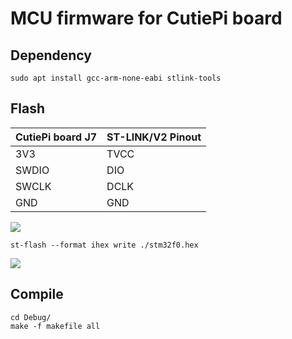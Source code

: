 # MCU firmware for CutiePi board 

## Dependency 

    sudo apt install gcc-arm-none-eabi stlink-tools

## Flash 

| CutiePi board J7  | ST-LINK/V2 Pinout  |
| ----------------- | ------------------ |
| 3V3               |  TVCC              |
| SWDIO             |  DIO               |
| SWCLK             |  DCLK              |
| GND               |  GND               |

![](https://i.imgur.com/JhyHX9E.jpg)

    st-flash --format ihex write ./stm32f0.hex 

![](https://i.imgur.com/7rgrJp4.png)

## Compile 

    cd Debug/
    make -f makefile all 
